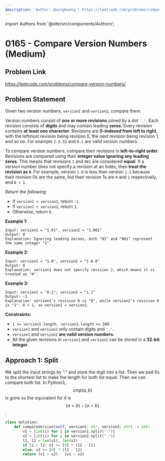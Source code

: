 ```yaml
---
description: 'Author: @wingkwong | https://leetcode.com/problems/compare-version-numbers/'
---
```


import Authors from '@site/src/components/Authors';

# 0165 - Compare Version Numbers (Medium)

## Problem Link

https://leetcode.com/problems/compare-version-numbers/

## Problem Statement

Given two version numbers, `version1` and `version2`, compare them.

Version numbers consist of **one or more revisions** joined by a dot `'.'`. Each revision consists of **digits** and may contain leading **zeros**. Every revision contains **at least one character**. Revisions are **0-indexed from left to right**, with the leftmost revision being revision 0, the next revision being revision 1, and so on. For example `2.5.33` and `0.1` are valid version numbers.

To compare version numbers, compare their revisions in **left-to-right order**. Revisions are compared using their **integer value ignoring any leading zeros**. This means that revisions `1` and `001` are considered **equal**. If a version number does not specify a revision at an index, then **treat the revision as `0`**. For example, version `1.0` is less than version `1.1` because their revision 0s are the same, but their revision 1s are `0` and `1` respectively, and `0 < 1`.

_Return the following:_

* If `version1 < version2`, return `-1`.
* If `version1 > version2`, return `1`.
* Otherwise, return `0`.

**Example 1:**

```
Input: version1 = "1.01", version2 = "1.001"
Output: 0
Explanation: Ignoring leading zeroes, both "01" and "001" represent the same integer "1".
```

**Example 2:**

```
Input: version1 = "1.0", version2 = "1.0.0"
Output: 0
Explanation: version1 does not specify revision 2, which means it is treated as "0".
```

**Example 3:**

```
Input: version1 = "0.1", version2 = "1.1"
Output: -1
Explanation: version1's revision 0 is "0", while version2's revision 0 is "1". 0 < 1, so version1 < version2.
```

**Constraints:**

* `1 <= version1.length, version2.length <= 500`
* `version1` and `version2` only contain digits and `'.'`.
* `version1` and `version2` **are valid version numbers**.
* All the given revisions in `version1` and `version2` can be stored in a **32-bit integer**.

## Approach 1: Split

We split the input strings by "." and store the digit into a list. Then we pad 0s to the shortest list to make the length for both list equal. Then we can compare both list. In Python3, $$cmp(a, b)$$ is gone so the equivalent for it is $$(a > b) - (a < b)$$.

<Authors names="@wingkwong"/>

```python
class Solution:
    def compareVersion(self, version1: str, version2: str) -> int:
        v1 = [int(i) for i in version1.split(".")]
        v2 = [int(i) for i in version2.split(".")]
        l1, l2 = len(v1), len(v2)
        if l1 < l2: v1 += [0] * (l2 - l1)
        else: v2 += [0] * (l1 - l2)
        return (v1 > v2) - (v1 < v2)
```

